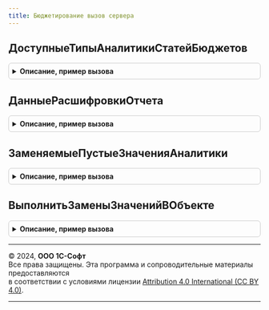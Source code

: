 ```yaml
---
title: Бюджетирование вызов сервера
---
```



## ДоступныеТипыАналитикиСтатейБюджетов
<details style="margin: 1em 0; padding: 0.5em; border: 1px solid #ccc; border-radius: 6px;">

<summary style="font-weight: bold; cursor: pointer;">Описание, пример вызова</summary>

```bsl

// Возвращает типы значений аналитики.
//
// Параметры:
//  АналитикаСтатейБюджетов - ПланВидовХарактеристикСсылка.АналитикиСтатейБюджетов - Аналитика статьи.
//
// Возвращаемое значение:
//  Соответствие - доступные типы аналитик статей бюджетов:
//   *Ключ - Тип -  Тип значения аналитики.
//   *Значение - Строка - Полное имя объекта метаданных.
//
Функция ДоступныеТипыАналитикиСтатейБюджетов(АналитикаСтатейБюджетов) Экспорт
```

Пример вызова
```bsl
Результат = БюджетированиеВызовСервера.ДоступныеТипыАналитикиСтатейБюджетов(АналитикаСтатейБюджетов) 
```
</details>

## ДанныеРасшифровкиОтчета
<details style="margin: 1em 0; padding: 0.5em; border: 1px solid #ccc; border-radius: 6px;">

<summary style="font-weight: bold; cursor: pointer;">Описание, пример вызова</summary>

```bsl

// Возвращает параметры расшифровки и основное действие для "особой" расшифровки отчета.
//
// Параметры:
// 	Расшифровка - Число - Идентификатор расшифровки
// 	АдресДанныхРасшифровки - Строка - Адрес временного хранилища с данными расшифровки.
//
// Возвращаемое значение:
// 	Структура - содержит параметры расшифровки и основное действие.
//
Функция ДанныеРасшифровкиОтчета(Расшифровка, АдресДанныхРасшифровки) Экспорт
```

Пример вызова
```bsl
Результат = БюджетированиеВызовСервера.ДанныеРасшифровкиОтчета(Расшифровка, АдресДанныхРасшифровки) 
```
</details>

## ЗаменяемыеПустыеЗначенияАналитики
<details style="margin: 1em 0; padding: 0.5em; border: 1px solid #ccc; border-radius: 6px;">

<summary style="font-weight: bold; cursor: pointer;">Описание, пример вызова</summary>

```bsl

// Возвращает массив пустых ссылок плана видов характеристик АналитикиСтатейБюджетов.
//
// Возвращаемое значение:
// 	Массив - массив пустых ссылок.
//
Функция ЗаменяемыеПустыеЗначенияАналитики() Экспорт
```

Пример вызова
```bsl
Результат = БюджетированиеВызовСервера.ЗаменяемыеПустыеЗначенияАналитики() 
```
</details>

## ВыполнитьЗаменыЗначенийВОбъекте
<details style="margin: 1em 0; padding: 0.5em; border: 1px solid #ccc; border-radius: 6px;">

<summary style="font-weight: bold; cursor: pointer;">Описание, пример вызова</summary>

```bsl

// Обходит объект / запись регистра по реквизитам поиска, и в случае нахождения Заменяемых значений меняет значение на ЗначениеЗамены.
//
// Параметры:
// 	Объект - СправочникОбъект - объект любого справочника
// 				- ДокументОбъект   - объект любого документа
// 				- РегистрБухгалтерииЗаписьИмяРегистраБухгалтерии - запись любого регистра.
// 				- РегистрНакопленияЗаписьИмяРегистраНакопления - запись любого регистра.
// 				- РегистрСведенийЗаписьИмяРегистраСведений - запись любого регистра.
// 	РеквизитыПоиска - Строка - Строки-пути к полям замены, разделенные запятой, например "ИмяРеквизита1, ИмяТабличнойЧасти.ИмяРеквизита" или "ИмяТабличнойЧасти.ИмяРеквизита, ИмяТабличнойЧасти2.ИмяРеквизита"
// 				- Массив из Строка - Массив строк-путей к полям замены, например "ИмяРеквизита" или "ИмяТабличнойЧасти.ИмяРеквизита"
// 	ЗаменяемыеЗначения - Массив  - Массив значений, на которые будет проверяться значение в поле перед заменой.
// 	ЗначениеЗамены - Произвольный - Неопределено, ЛюбаяСсылка.
// 	ОбъектИзменен - Булево - Признак изменения объекта.
//
Процедура ВыполнитьЗаменыЗначенийВОбъекте(Объект, РеквизитыПоиска, ЗаменяемыеЗначения, ЗначениеЗамены, ОбъектИзменен = Ложь) Экспорт
```

Пример вызова
```bsl
БюджетированиеВызовСервера.ВыполнитьЗаменыЗначенийВОбъекте(Объект, РеквизитыПоиска, ЗаменяемыеЗначения, ЗначениеЗамены, ОбъектИзменен);
```
</details>

---

© 2024, **ООО 1С-Софт**  
Все права защищены. Эта программа и сопроводительные материалы предоставляются  
в соответствии с условиями лицензии [Attribution 4.0 International (CC BY 4.0)](https://creativecommons.org/licenses/by/4.0/legalcode).

---
